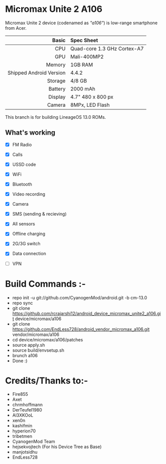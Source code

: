 # Micromax Unite 2 A106

Micromax Unite 2 device (codenamed as _"a106"_) is low-range smartphone from Acer.

Basic   | Spec Sheet
-------:|:-------------------------
CPU     | Quad-core 1.3 GHz Cortex-A7
GPU     | Mali-400MP2
Memory  | 1GB RAM
Shipped Android Version | 4.4.2
Storage | 4/8 GB
Battery | 2000 mAh
Display | 4.7" 480 x 800 px
Camera  | 8MPx, LED Flash



This branch is for building LineageOS 13.0 ROMs.

## What's working
- [x] FM Radio
- [x] Calls
- [x] USSD code
- [x] WiFi
- [x] Bluetooth
- [x] Video recording
- [x] Camera
- [x] SMS (sending & recieving)
- [x] All sensors
- [x] Offline charging
- [x] 2G/3G switch
- [x] Data connection
- [ ] VPN


# Build Commands :-

  * repo init -u git://github.com/CyanogenMod/android.git -b cm-13.0
  * repo sync
  * git clone https://github.com/rcrajarshi12/android_device_micromax_unite2_a106.git device/micromax/a106
  * git clone https://github.com/EndLess728/android_vendor_micromax_a106.git vendor/micromax/a106
  * cd device/micromax/a106/patches
  * source apply.sh 
  * source build/envsetup.sh
  * brunch a106
  * Done :)
  
# Credits/Thanks to:-
  * Fire855 
  * Axet
  * chrmhoffmann
  * DerTeufel1980
  * Al3XKOoL
  * xen0n
  * kashifmin
  * hyperion70
  * tribetmen
  * CyanogenMod Team
  * hejsekvojtech (For his Device Tree as Base)
  * manjotsidhu
  * EndLess728
